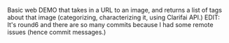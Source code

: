 Basic web DEMO that takes in a URL to an image, and returns a list of tags about that image (categorizing, characterizing it, using Clarifai API.)
EDIT: It's round6 and there are so many commits because I had some remote issues (hence commit messages.)
